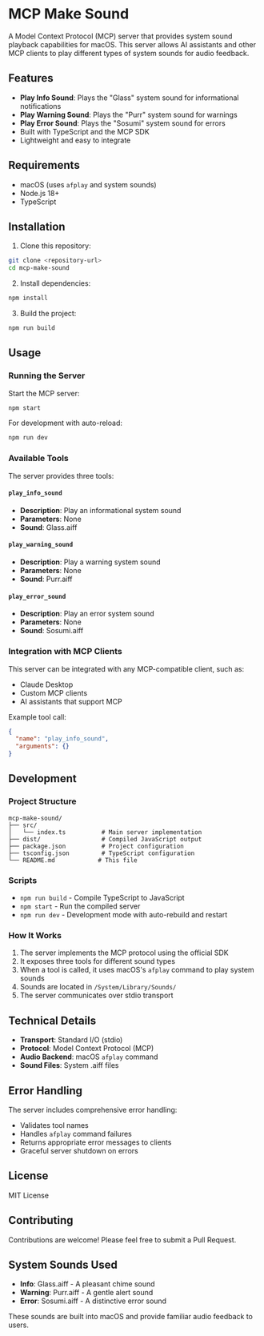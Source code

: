 # MCP Make Sound

A Model Context Protocol (MCP) server that provides system sound playback capabilities for macOS. This server allows AI assistants and other MCP clients to play different types of system sounds for audio feedback.

## Features

- **Play Info Sound**: Plays the "Glass" system sound for informational notifications
- **Play Warning Sound**: Plays the "Purr" system sound for warnings
- **Play Error Sound**: Plays the "Sosumi" system sound for errors
- Built with TypeScript and the MCP SDK
- Lightweight and easy to integrate

## Requirements

- macOS (uses `afplay` and system sounds)
- Node.js 18+ 
- TypeScript

## Installation

1. Clone this repository:
```bash
git clone <repository-url>
cd mcp-make-sound
```

2. Install dependencies:
```bash
npm install
```

3. Build the project:
```bash
npm run build
```

## Usage

### Running the Server

Start the MCP server:
```bash
npm start
```

For development with auto-reload:
```bash
npm run dev
```

### Available Tools

The server provides three tools:

#### `play_info_sound`
- **Description**: Play an informational system sound
- **Parameters**: None
- **Sound**: Glass.aiff

#### `play_warning_sound`
- **Description**: Play a warning system sound  
- **Parameters**: None
- **Sound**: Purr.aiff

#### `play_error_sound`
- **Description**: Play an error system sound
- **Parameters**: None
- **Sound**: Sosumi.aiff

### Integration with MCP Clients

This server can be integrated with any MCP-compatible client, such as:
- Claude Desktop
- Custom MCP clients
- AI assistants that support MCP

Example tool call:
```json
{
  "name": "play_info_sound",
  "arguments": {}
}
```

## Development

### Project Structure

```
mcp-make-sound/
├── src/
│   └── index.ts          # Main server implementation
├── dist/                 # Compiled JavaScript output
├── package.json          # Project configuration
├── tsconfig.json         # TypeScript configuration
└── README.md            # This file
```

### Scripts

- `npm run build` - Compile TypeScript to JavaScript
- `npm start` - Run the compiled server
- `npm run dev` - Development mode with auto-rebuild and restart

### How It Works

1. The server implements the MCP protocol using the official SDK
2. It exposes three tools for different sound types
3. When a tool is called, it uses macOS's `afplay` command to play system sounds
4. Sounds are located in `/System/Library/Sounds/`
5. The server communicates over stdio transport

## Technical Details

- **Transport**: Standard I/O (stdio)
- **Protocol**: Model Context Protocol (MCP)
- **Audio Backend**: macOS `afplay` command
- **Sound Files**: System .aiff files

## Error Handling

The server includes comprehensive error handling:
- Validates tool names
- Handles `afplay` command failures
- Returns appropriate error messages to clients
- Graceful server shutdown on errors

## License

MIT License

## Contributing

Contributions are welcome! Please feel free to submit a Pull Request.

## System Sounds Used

- **Info**: Glass.aiff - A pleasant chime sound
- **Warning**: Purr.aiff - A gentle alert sound  
- **Error**: Sosumi.aiff - A distinctive error sound

These sounds are built into macOS and provide familiar audio feedback to users.

